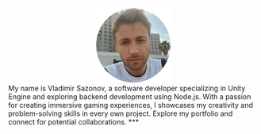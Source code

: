 <center><img src="https://raw.githubusercontent.com/vovasazonov/portfolio/master/assets/img/profile.png" alt="Profile" width="150" height="150"></center>
My name is Vladimir Sazonov, a software developer specializing in Unity Engine and exploring backend development using Node.js. With a passion for creating immersive gaming experiences, I showcases my creativity and problem-solving skills in every own project. Explore my portfolio and connect for potential collaborations.
***
